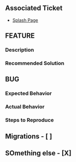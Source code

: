## Associated Ticket
- [Splash Page]()


## FEATURE

### Description

### Recommended Solution




## BUG
### Expected Behavior

### Actual Behavior

### Steps to Reproduce

## Migrations - [ ]
## SOmething else - [X]
